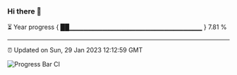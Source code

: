 ### Hi there 👋

⏳ Year progress { ██▁▁▁▁▁▁▁▁▁▁▁▁▁▁▁▁▁▁▁▁▁▁▁▁▁▁▁▁ } 7.81 %

---

⏰ Updated on Sun, 29 Jan 2023 12:12:59 GMT

![Progress Bar CI](https://github.com/Shyam-Makwana/GitHub-Actions-Demo/workflows/Progress%20Bar%20CI/badge.svg)
